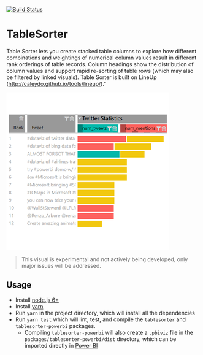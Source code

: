 [![Build Status](https://travis-ci.org/Microsoft/PowerBI-visuals-TableSorter.svg?branch=develop)](https://travis-ci.org/Microsoft/PowerBI-visuals-TableSorter)

# TableSorter
Table Sorter lets you create stacked table columns to explore how different combinations and weightings of numerical column values result in different rank orderings of table records. Column headings show the distribution of column values and support rapid re-sorting of table rows (which may also be filtered by linked visuals). Table Sorter is built on LineUp (http://caleydo.github.io/tools/lineup/)."

 ![TableSorter](/assets/screenshot.png?raw=true)

> This visual is experimental and not actively being developed, only major issues will be addressed.

## Usage
* Install [node.js 6+](https://nodejs.org)
* Install [yarn](https://yarnpkg.com/lang/en/docs/install)
* Run `yarn` in the project directory, which will install all the dependencies
* Run `yarn test` which will lint, test, and compile the `tablesorter` and `tablesorter-powerbi` packages.
    * Compiling `tablesorter-powerbi` will also create a `.pbiviz` file in the `packages/tablesorter-powerbi/dist` directory, which can be imported directly in [Power BI](https://app.powerbi.com/)

